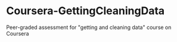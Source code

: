 # Coursera-GettingCleaningData
Peer-graded assessment for "getting and cleaning data" course on Coursera
